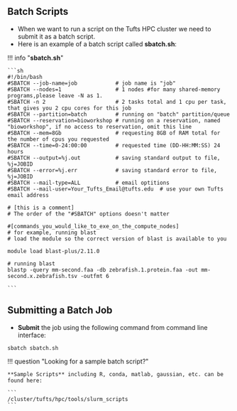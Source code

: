 ## Batch Scripts

- When we want to run a script on the Tufts HPC cluster we need to submit it as a batch script.
- Here is an example of a batch script called **sbatch.sh**:

!!! info "**sbatch.sh**"

    ```sh
    #!/bin/bash
    #SBATCH --job-name=job            # job name is "job"
    #SBATCH --nodes=1                 # 1 nodes #for many shared-memory programs,please leave -N as 1.
    #SBATCH -n 2                      # 2 tasks total and 1 cpu per task, that gives you 2 cpu cores for this job
    #SBATCH --partition=batch         # running on "batch" partition/queue
    #SBATCH --reservation=bioworkshop # running on a reservation, named "bioworkshop", if no access to reservation, omit this line
    #SBATCH --mem=8Gb                 # requesting 8GB of RAM total for the number of cpus you requested
    #SBATCH --time=0-24:00:00         # requested time (DD-HH:MM:SS) 24 hours
    #SBATCH --output=%j.out           # saving standard output to file, %j=JOBID
    #SBATCH --error=%j.err            # saving standard error to file, %j=JOBID
    #SBATCH --mail-type=ALL           # email optitions
    #SBATCH --mail-user=Your_Tufts_Email@tufts.edu  # use your own Tufts email address

    # [this is a comment]
    # The order of the "#SBATCH" options doesn't matter

    #[commands_you_would_like_to_exe_on_the_compute_nodes]
    # for example, running blast 
    # load the module so the correct version of blast is available to you

    module load blast-plus/2.11.0

    # running blast
    blastp -query mm-second.faa -db zebrafish.1.protein.faa -out mm-second.x.zebrafish.tsv -outfmt 6

    ```

## Submitting a Batch Job

- **Submit** the job using the following command from command line interface:

```
sbatch sbatch.sh
```

!!! question "Looking for a sample batch script?"

    **Sample Scripts** including R, conda, matlab, gaussian, etc. can be found here:

    ```
    /cluster/tufts/hpc/tools/slurm_scripts
    ```



